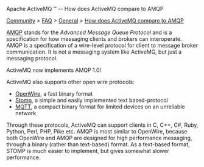 Apache ActiveMQ ™ -- How does ActiveMQ compare to AMQP 

[Community](community.html) > [FAQ](faq.html) > [General](general.html) > [How does ActiveMQ compare to AMQP](how-does-activemq-compare-to-amqp.html)


[AMQP](amqp.html) stands for the _Advanced Message Queue Protocol_ and is a specification for how messaging clients and brokers can interoperate. AMQP is a specification of a wire-level protocol for client to message broker communication. It is not a messaging system like ActiveMQ, but just a messaging protocol.

ActiveMQ now implements AMQP 1.0!

ActiveMQ also supports other open wire protocols:

*   [OpenWire](openwire.html), a fast binary format
*   [Stomp](stomp.html), a simple and easily implemented text based-protocol
*   [MQTT](mqtt.html), a compact binary format for limited devices on an unreliable network

Through these protocols, ActiveMQ can support clients in C, C++, C#, Ruby, Python, Perl, PHP, Pike etc. AMQP is most similar to OpenWire, because both OpenWire and AMQP are designed for high performance messaging, through a binary (rather than text-based) format. As a text-based format, STOMP is much easier to implement, but gives somewhat slower performance.

